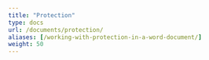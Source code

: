 ```yaml
---
title: "Protection"
type: docs
url: /documents/protection/
aliases: [/working-with-protection-in-a-word-document/]
weight: 50
---
```


